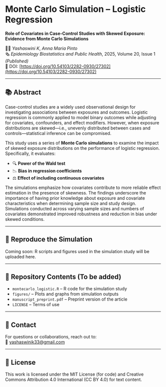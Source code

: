 # Monte Carlo Simulation – Logistic Regression

**Role of Covariates in Case-Control Studies with Skewed Exposure: Evidence from Monte Carlo Simulations**

👩‍💻 *Yashaswini K*, *Anna Maria Pinto*  
🗞️ *Epidemiology Biostatistics and Public Health*, 2025, Volume 20, Issue 1 *(Published)*  
🔗 DOI: [https://doi.org/10.54103/2282-0930/27302](https://doi.org/10.54103/2282-0930/27302)

---

## 📚 Abstract

Case-control studies are a widely used observational design for investigating associations between exposures and outcomes. Logistic regression is commonly applied to model binary outcomes while adjusting for covariates, confounders, and effect modifiers. However, when exposure distributions are skewed—i.e., unevenly distributed between cases and controls—statistical inference can be compromised.

This study uses a series of **Monte Carlo simulations** to examine the impact of skewed exposure distributions on the performance of logistic regression. Specifically, it evaluates:
- 🔍 **Power of the Wald test**
- 📉 **Bias in regression coefficients**
- ⚖️ **Effect of including continuous covariates**

The simulations emphasize how covariates contribute to more reliable effect estimation in the presence of skewness. The findings underscore the importance of having prior knowledge about exposure and covariate characteristics when determining sample size and study design. Simulations conducted across varying sample sizes and numbers of covariates demonstrated improved robustness and reduction in bias under skewed conditions.

---

## 🧪 Reproduce the Simulation

Coming soon: R scripts and figures used in the simulation study will be uploaded here.

---

## 📁 Repository Contents (To be added)

- `montecarlo_logistic.R` – R code for the simulation study
- `figures/` – Plots and graphs from simulation outputs
- `manuscript_preprint.pdf` – Preprint version of the article
- `LICENSE` – Terms of use

---

## 📧 Contact

For questions or collaborations, reach out to:  
📩 yashaswinik33@gmail.com

---

## 📜 License

This work is licensed under the MIT License (for code) and Creative Commons Attribution 4.0 International (CC BY 4.0) for text content.
